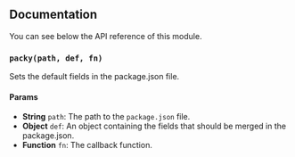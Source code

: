 ## Documentation
You can see below the API reference of this module.

### `packy(path, def, fn)`
Sets the default fields in the package.json file.

#### Params
- **String** `path`: The path to the `package.json` file.
- **Object** `def`: An object containing the fields that should be merged in the package.json.
- **Function** `fn`: The callback function.

